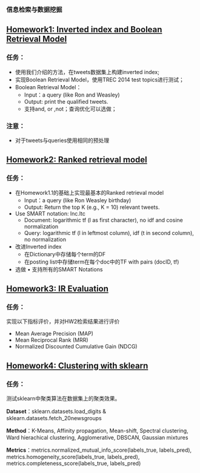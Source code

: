 ### 信息检索与数据挖掘

## [Homework1: Inverted index and Boolean Retrieval Model](https://github.com/kawehburg/IR/tree/master/ex1)

### 任务： 

- 使用我们介绍的方法，在tweets数据集上构建inverted index; 
- 实现Boolean Retrieval Model，使用TREC 2014 test topics进行测试； 
- Boolean Retrieval Model： 
  - Input：a query (like Ron and Weasley) 
  - Output: print the qualified tweets. 
  - 支持and, or ,not；查询优化可以选做； 

### 注意：

- 对于tweets与queries使用相同的预处理

## [Homework2: Ranked retrieval model](https://github.com/kawehburg/IR/tree/master/ex2)

### 任务：

- 在Homework1.1的基础上实现最基本的Ranked retrieval model 
  - Input：a query (like Ron Weasley birthday) 
  - Output: Return the top K (e.g., K = 10) relevant tweets. 
- Use SMART notation: lnc.ltc 
  - Document: logarithmic tf (l as first character), no idf and cosine normalization 
  - Query: logarithmic tf (l in leftmost column), idf (t in second column), no normalization 
- 改进Inverted index 
  - 在Dictionary中存储每个term的DF 
  - 在posting list中存储term在每个doc中的TF with pairs (docID, tf) 
- 选做 • 支持所有的SMART Notations 

## [Homework3: IR Evaluation](https://github.com/kawehburg/IR/tree/master/ex3)

### 任务：

实现以下指标评价，并对HW2检索结果进行评价

- Mean Average Precision (MAP)
- Mean Reciprocal Rank (MRR)
- Normalized Discounted Cumulative Gain (NDCG)

## [Homework4: Clustering with sklearn]( https://github.com/kawehburg/IR/tree/master/ex4 )

### 任务：

测试sklearn中聚类算法在数据集上的聚类效果。

**Dataset**：sklearn.datasets.load_digits & sklearn.datasets.fetch_20newsgroups

**Method**：K-Means, Affinity propagation, Mean-shift, Spectral clustering, Ward hierachical clustering, Agglomerative, DBSCAN, Gaussian mixtures

**Metrics**：metrics.normalized_mutual_info_score(labels_true, labels_pred), metrics.homogeneity_score(labels_true, labels_pred), metrics.completeness_score(labels_true, labels_pred)